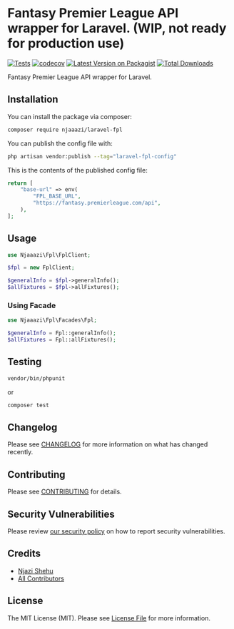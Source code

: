 # Fantasy Premier League API wrapper for Laravel. (WIP, not ready for production use)

[![Tests](https://github.com/njaaazi/laravel-fpl/actions/workflows/run-tests.yml/badge.svg)](https://github.com/njaaazi/laravel-fpl/actions/workflows/run-tests.yml)
[![codecov](https://codecov.io/gh/njaaazi/laravel-fpl/graph/badge.svg?token=F6BDYJJ5E4)](https://codecov.io/gh/njaaazi/laravel-fpl)
[![Latest Version on Packagist](https://img.shields.io/packagist/v/njaaazi/laravel-fpl.svg?style=flat-square)](https://packagist.org/packages/njaaazi/laravel-fpl)
[![Total Downloads](https://img.shields.io/packagist/dt/njaaazi/laravel-fpl.svg?style=flat-square)](https://packagist.org/packages/njaaazi/laravel-fpl)

Fantasy Premier League API wrapper for Laravel.

## Installation

You can install the package via composer:

```bash
composer require njaaazi/laravel-fpl
```

You can publish the config file with:

```bash
php artisan vendor:publish --tag="laravel-fpl-config"
```

This is the contents of the published config file:

```php
return [
    "base-url" => env(
        "FPL_BASE_URL",
        "https://fantasy.premierleague.com/api",
    ),
];
```

## Usage

```php
use Njaaazi\Fpl\FplClient;

$fpl = new FplClient;

$generalInfo = $fpl->generalInfo();
$allFixtures = $fpl->allFixtures();
```

### Using Facade

```php
use Njaaazi\Fpl\Facades\Fpl;

$generalInfo = Fpl::generalInfo();
$allFixtures = Fpl::allFixtures();
```

## Testing

```bash
vendor/bin/phpunit
```

or

```bash
composer test
```

## Changelog

Please see [CHANGELOG](CHANGELOG.md) for more information on what has changed recently.

## Contributing

Please see [CONTRIBUTING](.github/CONTRIBUTING.md) for details.

## Security Vulnerabilities

Please review [our security policy](../../security/policy) on how to report security vulnerabilities.

## Credits

- [Njazi Shehu](https://github.com/njaaazi)
- [All Contributors](../../contributors)

## License

The MIT License (MIT). Please see [License File](LICENSE.md) for more information.
